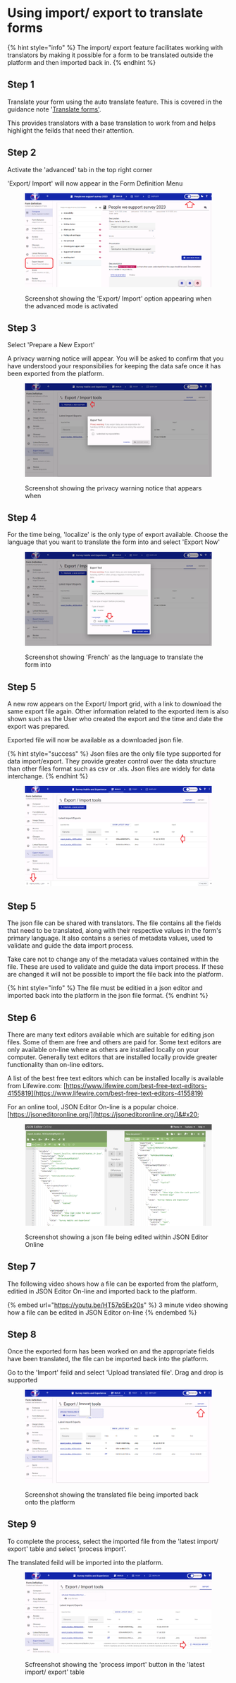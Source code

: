 # Using import/ export to translate forms

{% hint style="info" %}
The import/ export feature facilitates working with translators by making it possible for a form to be translated outside the platform and then imported back in.
{% endhint %}

## Step 1

Translate your form using the auto translate feature.  This is covered in the guidance note '[Translate forms'](translate-forms.md).  &#x20;

This provides translators with a base translation to work from and helps highlight the feilds that need their attention.

## &#x20;Step 2

Activate the 'advanced' tab in the top right corner

'Export/ Import' will now appear in the Form Definition Menu

<figure><img src="../../../.gitbook/assets/image (3) (3).png" alt=""><figcaption><p>Screenshot showing the 'Export/ Import' option appearing when the advanced mode is activated</p></figcaption></figure>

## Step 3

Select 'Prepare a New Export'

A privacy warning notice will appear.  You will be asked to confirm that you have understood your responsibilies for keeping the data safe once it has been exported from the platform.&#x20;

<figure><img src="../../../.gitbook/assets/image (2) (6).png" alt=""><figcaption><p>Screenshot showing the privacy warning notice that appears when </p></figcaption></figure>

## Step 4

For the time being, 'localize' is the only type of export available.  Choose the language that you want to translate the form into and select 'Export Now'

<figure><img src="../../../.gitbook/assets/image (2) (1) (1) (1) (1) (1) (1).png" alt=""><figcaption><p>Screenshot showing 'French' as the language to translate the form into</p></figcaption></figure>

## Step 5

A new row appears on the Export/ Import grid, with a link to download the same export file again.  Other information related to the exported item is also shown such as the User who created the export and the time and date the export was prepared.

Exported file will now be available as a downloaded json file.

{% hint style="success" %}
Json files are the only file type supported for data import/export.  They provide greater control over the data structure than other files format such as csv or .xls.  Json files are widely for data interchange.
{% endhint %}

<figure><img src="../../../.gitbook/assets/image (8) (4).png" alt=""><figcaption></figcaption></figure>

## Step 5

The json file can be shared with translators.  The file contains all the fields that need to be translated, along with their respective values in the form's primary language. It also contains a series of metadata values, used to validate and guide the data import process.

Take care not to change any of the metadata values contained within the file.  These are used to validate and guide the data import process.  If these are changed it will not be possible to import the file back into the platform.

{% hint style="info" %}
The file must be editied in a json editor and imported back into the platform in the json file format.
{% endhint %}

## Step 6

There are many text editors available which are suitable for editing json files.  Some of them are free and others are paid for.   Some text editors are only available on-line where as others are installed locally on your computer.   Generally text editors that are installed locally provide greater functionality than on-line editors. &#x20;

&#x20;A list of the best free text editors which can be installed locally is available from Lifewire.com: [https://www.lifewire.com/best-free-text-editors-4155819](https://www.lifewire.com/best-free-text-editors-4155819)

For an online tool, JSON Editor On-line is a popular choice.  [https://jsoneditoronline.org/](https://jsoneditoronline.org/)&#x20;

&#x20;

<figure><img src="../../../.gitbook/assets/image (3) (5).png" alt=""><figcaption><p>Screenshot showing a json file being edited within JSON Editor Online</p></figcaption></figure>

## Step 7

The following video shows how a file can be exported from the platform, editied in JSON Editor On-line and imported back to the platform.

{% embed url="https://youtu.be/HT57p5Ex20s" %}
&#x20;3 minute video showing how a file can be edited in JSON Editor on-line
{% endembed %}

## Step 8&#x20;

Once the exported form has been worked on and the appropriate fields have been translated, the file can be imported back into the platform.

Go to the 'Import' feild and select 'Upload translated file'.  Drag and drop is supported

<figure><img src="../../../.gitbook/assets/image (1) (1) (1) (2) (1).png" alt=""><figcaption><p>Screenshot showing the translated file being imported back onto the platform</p></figcaption></figure>

## Step 9

To complete the process, select the imported file from the 'latest import/ export' table and select 'process import'.

The translated feild will be imported into the platform.

<figure><img src="../../../.gitbook/assets/image (2) (1) (1) (1) (1) (1).png" alt=""><figcaption><p>Scfreenshot showing the 'process import' button in the 'latest import/ export' table</p></figcaption></figure>

